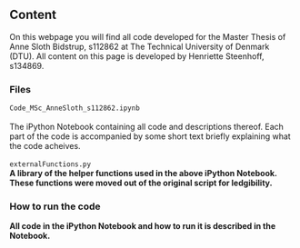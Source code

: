 ## Content
On this webpage you will find all code developed for the Master Thesis of Anne Sloth Bidstrup, s112862 at The Technical University of Denmark (DTU).
All content on this page is developed by Henriette Steenhoff, s134869.

### Files
``Code_MSc_AnneSloth_s112862.ipynb`` <br></br>
The iPython Notebook containing all code and descriptions thereof. Each part of the code is accompanied by some short text briefly explaining what the code acheives.

``externalFunctions.py`` <b></br>
A library of the helper functions used in the above iPython Notebook. These functions were moved out of the original script for ledgibility.

### How to run the code
All code in the iPython Notebook and how to run it is described in the Notebook.
